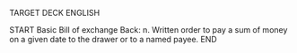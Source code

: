 TARGET DECK
ENGLISH

START
Basic
Bill of exchange
Back: n. Written order to pay a sum of money on a given date to the drawer or to a named payee.
END
